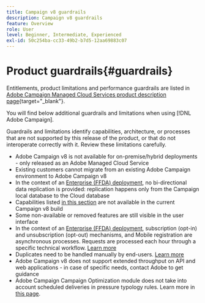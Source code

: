 ```yaml
---
title: Campaign v8 guardrails
description: Campaign v8 guardrails
feature: Overview
role: User
level: Beginner, Intermediate, Experienced
exl-id: 50c254ba-cc33-49b2-b7d5-12aa69883c07
---
```

# Product guardrails{#guardrails}

Entitlements, product limitations and performance guardrails are listed in [Adobe Campaign Managed Cloud Services product description page](https://helpx.adobe.com/legal/product-descriptions/adobe-campaign-managed-cloud-services.html){target="_blank"}.

You will find below additional guardrails and limitations when using [!DNL Adobe Campaign]. 

Guardrails and limitations identify capabilities, architecture, or processes that are not supported by this release of the product, or that do not interoperate correctly with it. Review these limitations carefully.

* Adobe Campaign v8 is not available for on-premise/hybrid deployments - only released as an Adobe Managed Cloud Service
* Existing customers cannot migrate from an existing Adobe Campaign environment to Adobe Campaign v8
* In the context of an [Enterprise (FFDA) deployment](../architecture/enterprise-deployment.md), no bi-directional data replication is provided: replication happens only from the Campaign local database to the Cloud database
* Capabilities listed [in this section](v7-to-v8.md#gs-unavailable-features) are not available in the current Campaign v8 build
* Some non-available or removed features are still visible in the user interface
* In the context of an [Enterprise (FFDA) deployment](../architecture/enterprise-deployment.md), subscription (opt-in) and unsubscription (opt-out) mechanisms, and Mobile registration are asynchronous processes. Requests are processed each hour through a specific technical workflow. [Learn more](../architecture/replication.md#tech-wf)
* Duplicates need to be handled manually by end-users. [Learn more](../architecture/keys.md)
* Adobe Campaign v8 does not support extended throughput on API and web applications - in case of specific needs, contact Adobe to get guidance
* Adobe Campaign Campaign Optimization module does not take into account scheduled deliveries in pressure typology rules. Learn more in [this page](https://experienceleague.adobe.com/docs/campaign/automation/campaign-optimization/pressure-rules.html).